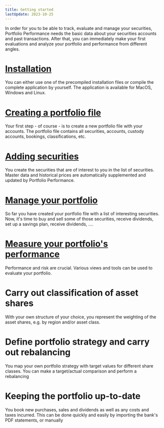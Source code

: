 ```yaml
---
title: Getting started
lastUpdate: 2023-10-25
---
```


In order for you to be able to track, evaluate and manage your securities, Portfolio Performance needs the basic data about your securities accounts and past transactions. After that, you can immediately make your first evaluations and analyze your portfolio and performance from different angles.

# [Installation](installation.md)
You can either use one of the precompiled installation files or compile the complete application by yourself. The application is available for MacOS, Windows and Linux.

# [Creating a portfolio file](create-portfolio.md)
Your first step - of course - is to create a new portfolio file with your accounts. The portfolio file contains all securities, accounts, custody accounts, bookings, classifications, etc.

# [Adding securities](adding-securities.md)
You create the securities that are of interest to you in the list of securities. Master data and historical prices are automatically supplemented and updated by Portfolio Performance.

# [Manage your portfolio](manage-portfolio/index.md)
So far you have created your portfolio file with a list of interesting securities. Now, it's time to buy and sell some of those securities, receive dividends, set up a savings plan, receive dividends, ....

# [Measure your portfolio's performance](./measure-performance.md)
Performance and risk are crucial. Various views and tools can be used to evaluate your portfolio.

# Carry out classification of asset shares
With your own structure of your choice, you represent the weighting of the asset shares, e.g. by region and/or asset class.

# Define portfolio strategy and carry out rebalancing
You map your own portfolio strategy with target values for different share classes.
You can make a target/actual comparison and perform a rebalancing

# Keeping the portfolio up-to-date
You book new purchases, sales and dividends as well as any costs and taxes incurred. This can be done quickly and easily by importing the bank's PDF statements, or manually